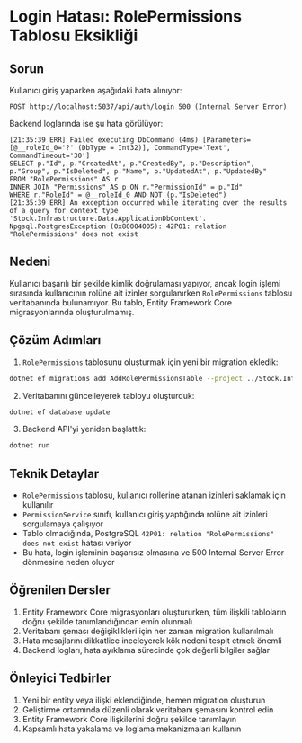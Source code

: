 # Login Hatası: RolePermissions Tablosu Eksikliği

## Sorun

Kullanıcı giriş yaparken aşağıdaki hata alınıyor:

```
POST http://localhost:5037/api/auth/login 500 (Internal Server Error)
```

Backend loglarında ise şu hata görülüyor:

```
[21:35:39 ERR] Failed executing DbCommand (4ms) [Parameters=[@__roleId_0='?' (DbType = Int32)], CommandType='Text', CommandTimeout='30']
SELECT p."Id", p."CreatedAt", p."CreatedBy", p."Description", p."Group", p."IsDeleted", p."Name", p."UpdatedAt", p."UpdatedBy"
FROM "RolePermissions" AS r
INNER JOIN "Permissions" AS p ON r."PermissionId" = p."Id"
WHERE r."RoleId" = @__roleId_0 AND NOT (p."IsDeleted")
[21:35:39 ERR] An exception occurred while iterating over the results of a query for context type 'Stock.Infrastructure.Data.ApplicationDbContext'.
Npgsql.PostgresException (0x80004005): 42P01: relation "RolePermissions" does not exist
```

## Nedeni

Kullanıcı başarılı bir şekilde kimlik doğrulaması yapıyor, ancak login işlemi sırasında kullanıcının rolüne ait izinler sorgulanırken `RolePermissions` tablosu veritabanında bulunamıyor. Bu tablo, Entity Framework Core migrasyonlarında oluşturulmamış.

## Çözüm Adımları

1. `RolePermissions` tablosunu oluşturmak için yeni bir migration ekledik:

```bash
dotnet ef migrations add AddRolePermissionsTable --project ../Stock.Infrastructure
```

2. Veritabanını güncelleyerek tabloyu oluşturduk:

```bash
dotnet ef database update
```

3. Backend API'yi yeniden başlattık:

```bash
dotnet run
```

## Teknik Detaylar

- `RolePermissions` tablosu, kullanıcı rollerine atanan izinleri saklamak için kullanılır
- `PermissionService` sınıfı, kullanıcı giriş yaptığında rolüne ait izinleri sorgulamaya çalışıyor
- Tablo olmadığında, PostgreSQL `42P01: relation "RolePermissions" does not exist` hatası veriyor
- Bu hata, login işleminin başarısız olmasına ve 500 Internal Server Error dönmesine neden oluyor

## Öğrenilen Dersler

1. Entity Framework Core migrasyonları oluştururken, tüm ilişkili tabloların doğru şekilde tanımlandığından emin olunmalı
2. Veritabanı şeması değişiklikleri için her zaman migration kullanılmalı
3. Hata mesajlarını dikkatlice inceleyerek kök nedeni tespit etmek önemli
4. Backend logları, hata ayıklama sürecinde çok değerli bilgiler sağlar

## Önleyici Tedbirler

1. Yeni bir entity veya ilişki eklendiğinde, hemen migration oluşturun
2. Geliştirme ortamında düzenli olarak veritabanı şemasını kontrol edin
3. Entity Framework Core ilişkilerini doğru şekilde tanımlayın
4. Kapsamlı hata yakalama ve loglama mekanizmaları kullanın 